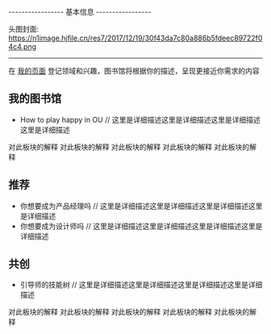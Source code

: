 ----------------- 基本信息 -----------------

头图封面<cover>: https://n1image.hjfile.cn/res7/2017/12/19/30f43da7c80a886b5fdeec89722f04c4.png

--------------------------------------------


在 [我的页面](#/ou/user) 登记领域和兴趣，图书馆将根据你的描述，呈现更接近你需求的内容

## 我的图书馆

* How to play happy in OU // 这里是详细描述这里是详细描述这里是详细描述这里是详细描述

对此板块的解释 对此板块的解释 对此板块的解释 对此板块的解释 对此板块的解释

## 推荐

* 你想要成为产品经理吗 // 这里是详细描述这里是详细描述这里是详细描述这里是详细描述
* 你想要成为设计师吗  // 这里是详细描述这里是详细描述这里是详细描述这里是详细描述

## 共创

* 引导师的技能树 // 这里是详细描述这里是详细描述这里是详细描述这里是详细描述

对此板块的解释 对此板块的解释 对此板块的解释 对此板块的解释 对此板块的解释
